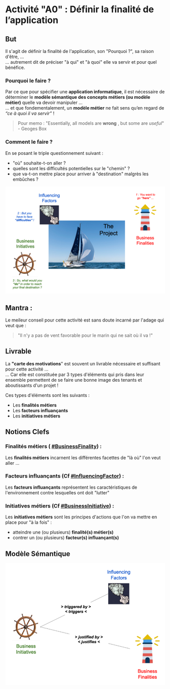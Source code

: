 # Activité "A0" : Définir la finalité de l’application

## But
Il s'agit de définir la finalité de l'application, son "Pourquoi ?", sa raison d'être, ...   
... autrement dit de préciser "à qui" et "à quoi" elle va servir et pour quel bénéfice.

### Pourquoi le faire ?
Par ce que pour spécifier une __application informatique__, il est nécessaire de déterminer le __modèle sémantique des concepts métiers (ou modèle métier)__ quelle va devoir manipuler ...   
... et que fondementalement, un __modèle métier__ ne fait sens qu’en regard de _“ce à quoi il va servir”_ !
> Pour memo : "Essentially, all models are __wrong__ , but some are _useful_" - Geoges Box

### Comment le faire ?
En se posant le triple questionnement suivant : 
* "où" souhaite-t-on aller ?
* quelles sont les difficultés potentielles sur le "chemin" ?
* que va-t-on mettre place pour arriver à "destination" malgrès les embûches ?

![MotivationMap](https://github.com/iPlumb3r/BizApp-Spec-Methodo/blob/master/_Images/MotivationMap.png)

## Mantra : 
Le meileur conseil pour cette activité est sans doute incarné par l'adage qui veut que :
> "Il n'y a pas de vent favorable pour le marin qui ne sait où il va !"

## Livrable
La __"carte des motivations__" est souvent un livrable nécessaire et suffisant pour cette activité ...     
... Car elle est constituée par 3 types d'éléments qui pris dans leur ensemble permettent de se faire une bonne image des tenants et aboutissants d'un projet !

Ces types d'éléments sont les suivants :
* Les __finalités métiers__
* Les __facteurs influançants__
* Les __initiatives métiers__ 
 
## Notions Clefs

### Finalités métiers ( <a href="https://github.com/iPlumb3r/pEAr4pEEr/blob/master/1_Semantic/Conceptionary/%23BusinessFinality.md">#BusinessFinality</a>) :    
Les __finalités métiers__ incarnent les différentes facettes de "là où" l'on veut aller ...
  
### Facteurs influançants (Cf <a href="https://github.com/iPlumb3r/pEAr4pEEr/blob/master/1_Semantic/Conceptionary/%23InfluencingFactor.md">#InfluencingFactor</a>) :   
Les __facteurs influançants__ représentent les caractéristiques de l'environnement contre lesquelles ont doit "lutter"
  
### Initiatives métiers (Cf <a href="https://github.com/iPlumb3r/pEAr4pEEr/blob/master/1_Semantic/Conceptionary/%23BusinessInitiative.md">#BusinessInitiative</a>) :   
Les __initiatives métiers__ sont les principes d'actions que l'on va mettre en place pour "à la fois" :
* atteindre une (ou plusieurs) __finalité(s) métier(s)__
* contrer un (ou plusieurs) __facteur(s) influançant(s)__ 


## Modèle Sémantique
![SemanticModel](https://github.com/iPlumb3r/BizApp-Spec-Methodo/blob/master/_Images/MotivationMap_SM.png)
